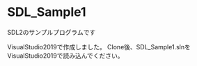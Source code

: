 # SDL_Sample1
SDL2のサンプルプログラムです

VisualStudio2019で作成しました。
Clone後、SDL_Sample1.slnをVisualStudio2019で読み込んでください。

